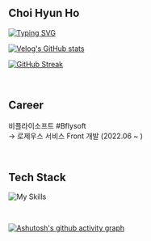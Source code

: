 ## Choi Hyun Ho

[![Typing SVG](https://readme-typing-svg.demolab.com?font=Fira+Code&pause=1000&width=435&lines=Front-End+Developer)](https://git.io/typing-svg)

[![Velog's GitHub stats](https://velog-readme-stats.vercel.app/api?name=hoho_0815&color=dark)](https://choi-hyunho.com/)

[![GitHub Streak](https://streak-stats.demolab.com?user=Choi-HyunHo&theme=tokyonight&hide_border=true&locale=ko)](https://git.io/streak-stats)

<br>

## Career

비플라이소프트 #Bflysoft <br>
→ 로제우스 서비스 Front 개발 (2022.06 ~ )

<br>

## Tech Stack

![My Skills](https://skillicons.dev/icons?i=html,css,js,ts,react,next,redux,styledcomponents,tailwind)

<br>

[![Ashutosh's github activity graph](https://github-readme-activity-graph.cyclic.app/graph?username=Choi-HyunHo&theme=tokyo-night)](https://github.com/ashutosh00710/github-readme-activity-graph)
